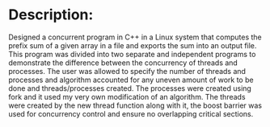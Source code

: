 # Description: 

Designed a concurrent program in C++ in a Linux system that computes the prefix sum of a given array in a file and exports the sum into an output file. This program was divided into two separate and independent programs to demonstrate the difference between the concurrency of threads and processes. The user was allowed to specify the number of threads and processes and algorithm accounted for any uneven amount of work to be done and threads/processes created. The processes were created using fork and it used my very own modification of an algorithm. The threads were created by the new thread function along with it, the boost barrier was used for concurrency control and ensure no overlapping critical sections.  
